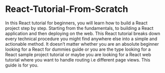 # React-Tutorial-From-Scratch
In this React tutorial for beginners, you will learn how to build a React project step by step. Starting from the fundamentals, to building a React application and then deploying on the web.  This React tutorial breaks down every technical procedure you might find anywhere else into a simple and actionable method.  It doesn’t matter whether you are an absolute beginner looking for a React for dummies guide or you are the type looking for a React sample project tutorial or maybe you are looking for a React web tutorial where you want to handle routing i.e different page views. This guide is for you.
